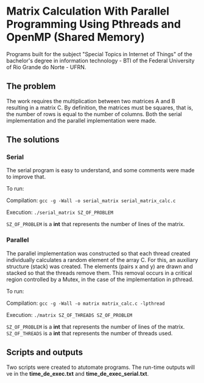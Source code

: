 # Matrix Calculation With Parallel Programming Using Pthreads and OpenMP (Shared Memory)

Programs built for the subject "Special Topics in Internet of Things" of the bachelor's degree in information technology - BTI of the Federal University of Rio Grande do Norte - UFRN.

## The problem

The work requires the multiplication between two matrices A and B resulting in a matrix C. By definition, the matrices must be squares, that is, the number of rows is equal to the number of columns. Both the serial implementation and the parallel implementation were made.

## The solutions

### Serial

The serial program is easy to understand, and some comments were made to improve that.

To run:

Compilation: `gcc -g -Wall -o serial_matrix serial_matrix_calc.c`  

Execution: `./serial_matrix SZ_OF_PROBLEM`

`SZ_OF_PROBLEM` is a **int** that represents the number of lines of the matrix.

### Parallel

The parallel implementation was constructed so that each thread created individually calculates a random element of the array C. For this, an auxiliary structure (stack) was created. The elements (pairs x and y) are drawn and stacked so that the threads remove them. This removal occurs in a critical region controlled by a Mutex, in the case of the implementation in pthread.

To run:

Compilation: `gcc -g -Wall -o matrix matrix_calc.c -lpthread`

Execution: `./matrix SZ_OF_THREADS SZ_OF_PROBLEM`

`SZ_OF_PROBLEM` is a **int** that represents the number of lines of the matrix.  
`SZ_OF_THREADS` is a **int** that represents the number of threads used.

## Scripts and outputs

Two scripts were created to atutomate programs. The run-time outputs will ve in the **time_de_exec.txt** and **time_de_exec_serial.txt**.
